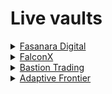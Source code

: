 # Live vaults

<details>

<summary><a href="https://www.fasanara.com/digital">Fasanara Digital</a></summary>

<table><thead><tr><th width="214.625">Borrower</th><th>Fasanara Digital</th></tr></thead><tbody><tr><td>Curator</td><td>Pareto</td></tr><tr><td>Vertical</td><td>Basis Trading (delta neutral)</td></tr><tr><td>IRM</td><td>Variable rate, benchmarked to BTC-OI funding rate</td></tr><tr><td>Chain</td><td>Ethereum</td></tr><tr><td>Asset</td><td>USDC</td></tr><tr><td>Cycle length</td><td>One week</td></tr><tr><td>Buffer length</td><td>24 hours</td></tr><tr><td>Redemptions</td><td>Weekly, 7-day notice</td></tr><tr><td>Performance fee</td><td>20%</td></tr><tr><td>Vault page</td><td><a href="https://app.pareto.credit/vault#0x45054c6753b4Bce40C5d54418DabC20b070F85bE">Link</a></td></tr><tr><td>Addresses</td><td><a href="../../developers/addresses/product/credit-vaults.md#fasanara-digital">Link</a></td></tr></tbody></table>

</details>

<details>

<summary><a href="https://www.falconx.io/">FalconX</a></summary>

<table><thead><tr><th width="214.625">Borrower</th><th>FalconX</th></tr></thead><tbody><tr><td>Curator</td><td><a href="https://www.m11credit.com/">M11 Credit</a></td></tr><tr><td>Vertical</td><td>Prime brokerage</td></tr><tr><td>IRM</td><td>Fixed rate</td></tr><tr><td>Chain</td><td>Optimism</td></tr><tr><td>Asset</td><td>USDC</td></tr><tr><td>Cycle length</td><td>One month</td></tr><tr><td>Buffer length</td><td>6 hours</td></tr><tr><td>Redemptions</td><td>Monthly, 1-month notice</td></tr><tr><td>Early exit</td><td>Enabled (<span class="math">\Delta \geq 1</span>)</td></tr><tr><td>Performance fee</td><td>10%</td></tr><tr><td>Vault page</td><td><a href="https://app.pareto.credit/vault#0x24e16F9Fad32891f8bA69cE8fEdd273A2649331A">Link</a></td></tr><tr><td>Addresses</td><td><a href="../../developers/addresses/product/credit-vaults.md#falconx">Link</a></td></tr></tbody></table>

</details>

<details>

<summary><a href="https://bastiontrading.com/">Bastion Trading</a></summary>

<table><thead><tr><th width="214.625">Borrower</th><th>Bastion Trading</th></tr></thead><tbody><tr><td>Curator</td><td>Pareto</td></tr><tr><td>Vertical</td><td>Market making</td></tr><tr><td>IRM</td><td>Fixed rate</td></tr><tr><td>Chain</td><td>Polygon, Arbitrum, (Ethereum)</td></tr><tr><td>Asset</td><td>USDT, (USDC)</td></tr><tr><td>Cycle length</td><td>One month</td></tr><tr><td>Buffer length</td><td>6 hours</td></tr><tr><td>Redemptions</td><td>Monthly, 1-month notice</td></tr><tr><td>Early exit</td><td>Enabled (<span class="math">\Delta \geq 1</span>)</td></tr><tr><td>Performance fee</td><td>10%</td></tr><tr><td>Vault page</td><td><a href="https://app.pareto.credit/vault#0xaE65d6C295E4a28519182a632FB25b7C1966AED7">Link</a></td></tr><tr><td>Addresses</td><td><a href="../../developers/addresses/product/credit-vaults.md#bastion-trading-2">Link</a></td></tr></tbody></table>

</details>

<details>

<summary><a href="https://www.adaptivefrontier.com/">Adaptive Frontier</a></summary>

<table><thead><tr><th width="214.625">Borrower</th><th>Adaptive Frontier</th></tr></thead><tbody><tr><td>Curator</td><td>Pareto</td></tr><tr><td>Vertical</td><td>HFT Trading</td></tr><tr><td>IRM</td><td>Fixed rate</td></tr><tr><td>Chain</td><td>Ethereum</td></tr><tr><td>Asset</td><td>USDC</td></tr><tr><td>Cycle length</td><td>One week</td></tr><tr><td>Buffer length</td><td>24 hours</td></tr><tr><td>Redemptions</td><td>Weekly, 7-day notice</td></tr><tr><td>Early exit</td><td>Enabled (<span class="math">\Delta \geq 1</span>)</td></tr><tr><td>Performance fee</td><td>10%</td></tr><tr><td>Vault page</td><td><a href="https://app.pareto.credit/vault#0xae7913c672c7F1f76C2a1a0Ac4de97d082681234">Link</a></td></tr><tr><td>Addresses</td><td><a href="../../developers/addresses/product/credit-vaults.md#adaptive-frontier">Link</a></td></tr></tbody></table>

</details>
